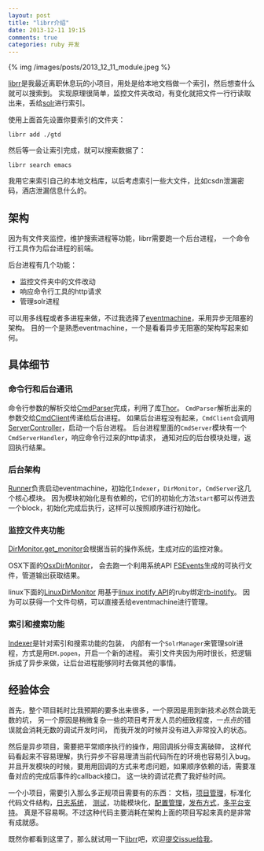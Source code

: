 ```yaml
---
layout: post
title: "librr介绍"
date: 2013-12-11 19:15
comments: true
categories: ruby 开发
---
```


{% img /images/posts/2013_12_11_module.jpeg %}

[librr](https://github.com/halida/librr)是我最近离职休息玩的小项目，用处是给本地文档做一个索引，然后想查什么就可以搜索到。
实现原理很简单，监控文件夹改动，有变化就把文件一行行读取出来，丢给[solr](http://lucene.apache.org/solr/)进行索引。

使用上面首先设置你要索引的文件夹：

    librr add ./gtd

然后等一会让索引完成，就可以搜索数据了：

    librr search emacs

我用它来索引自己的本地文档库，以后考虑索引一些大文件，比如csdn泄漏密码，酒店泄漏信息什么的。

## 架构

因为有文件夹监控，维护搜索进程等功能，librr需要跑一个后台进程，
一个命令行工具作为后台进程的前端。

后台进程有几个功能：

- 监控文件夹中的文件改动
- 响应命令行工具的http请求
- 管理solr进程

可以用多线程或者多进程来做，不过我选择了[eventmachine](https://github.com/eventmachine/eventmachine)，采用异步无阻塞的架构。
目的一个是熟悉eventmachine，一个是看看异步无阻塞的架构写起来如何。

## 具体细节

### 命令行和后台通讯

命令行参数的解析交给[CmdParser](https://github.com/halida/librr/blob/master/lib/librr/cmd_parser.rb)完成，利用了库[Thor](http://whatisthor.com/)。
`CmdParser`解析出来的参数交给[CmdClient](https://github.com/halida/librr/blob/master/lib/librr/cmd_client.rb)传递给后台进程。
如果后台进程没有起来，`CmdClient`会调用[ServerController](https://github.com/halida/librr/blob/master/lib/librr/server_controller.rb)，启动一个后台进程。
后台进程里面的`CmdServer`模块有一个`CmdServerHandler`，响应命令行过来的http请求，
通知对应的后台模块处理，返回执行结果。

### 后台架构

[Runner](https://github.com/halida/librr/blob/master/lib/librr/runner.rb)负责启动eventmachine，初始化`Indexer`，`DirMonitor`，`CmdServer`这几个核心模块。
因为模块初始化是有依赖的，它们的初始化方法`start`都可以传进去一个block，初始化完成后执行，这样可以按照顺序进行初始化。

### 监控文件夹功能

[DirMonitor.get_monitor](https://github.com/halida/librr/blob/master/lib/librr/dir_monitor.rb#L3)会根据当前的操作系统，生成对应的监控对象。

OSX下面的[OsxDirMonitor](https://github.com/halida/librr/blob/master/lib/librr/dir_monitor/osx_dir_monitor.rb)，
会去跑一个利用系统API [FSEvents](http://en.wikipedia.org/wiki/FSEvents)生成的可执行文件，管道输出获取结果。

linux下面的[LinuxDirMonitor](https://github.com/halida/librr/blob/master/lib/librr/dir_monitor/linux_dir_monitor.rb)
用基于[linux inotify API](http://en.wikipedia.org/wiki/Inotify)的ruby绑定[rb-inotify](https://github.com/nex3/rb-inotify)。
因为可以获得一个文件句柄，可以直接丢给eventmachine进行管理。

### 索引和搜索功能

[Indexer](https://github.com/halida/librr/blob/master/lib/librr/indexer.rb)是针对索引和搜索功能的包装，
内部有一个`SolrManager`来管理solr进程，方式是用`EM.popen`，开启一个新的进程。
索引文件夹因为用时很长，把逻辑拆成了异步来做，让后台进程能够同时去做其他的事情。

## 经验体会

首先，整个项目耗时比我预期的要多出来很多，一个原因是用到新技术必然会跳无数的坑，
另一个原因是稍微复杂一些的项目考开发人员的细致程度，一点点的错误就会消耗无数的调试开发时间，
而我开发的时候并没有进入非常投入的状态。

然后是异步项目，需要把平常顺序执行的操作，用回调拆分得支离破碎，
这样代码看起来不容易理解，执行异步不容易理清当前代码所在的环境也容易引入bug。
并且开发模块的时候，要用用回调的方式来考虑问题，如果顺序依赖的话，需要准备对应的完成后事件的callback接口。
这一块的调试花费了我好些时间。

一个小项目，需要引入那么多正规项目需要有的东西：
文档，[项目管理](https://github.com/halida/librr/issues)，标准化代码文件结构，[日志系统](https://github.com/halida/librr/blob/master/lib/librr/logger.rb)，
[测试](https://github.com/halida/librr/tree/master/spec)，功能模块化，[配置管理](https://github.com/halida/librr/blob/master/lib/librr/settings.rb)，[发布方式](https://github.com/halida/librr/blob/master/librr.gemspec)，[多平台支持](https://github.com/halida/librr/tree/master/lib/librr/dir_monitor)。
真是不容易啊。不过这种代码主要消耗在架构上面的项目写起来真的是非常有成就感。

既然你都看到这里了，那么就试用一下[librr](https://github.com/halida/librr)吧，欢迎[提交issue给我](https://github.com/halida/librr/issues)。

